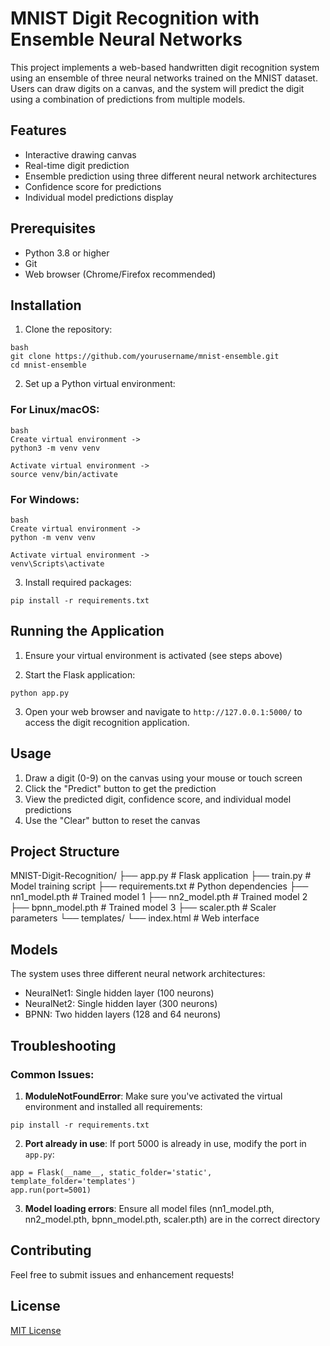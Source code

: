 # MNIST Digit Recognition with Ensemble Neural Networks

This project implements a web-based handwritten digit recognition system using an ensemble of three neural networks trained on the MNIST dataset. Users can draw digits on a canvas, and the system will predict the digit using a combination of predictions from multiple models.

## Features
- Interactive drawing canvas
- Real-time digit prediction
- Ensemble prediction using three different neural network architectures
- Confidence score for predictions
- Individual model predictions display

## Prerequisites
- Python 3.8 or higher
- Git
- Web browser (Chrome/Firefox recommended)

## Installation

1. Clone the repository:
```
bash
git clone https://github.com/yourusername/mnist-ensemble.git
cd mnist-ensemble
```

2. Set up a Python virtual environment:

### For Linux/macOS:
```
bash
Create virtual environment ->
python3 -m venv venv

Activate virtual environment ->
source venv/bin/activate
```

### For Windows:
```
bash
Create virtual environment ->
python -m venv venv

Activate virtual environment ->
venv\Scripts\activate
```

3. Install required packages:
```
pip install -r requirements.txt
```

## Running the Application

1. Ensure your virtual environment is activated (see steps above)

2. Start the Flask application:
```
python app.py
```

3. Open your web browser and navigate to `http://127.0.0.1:5000/` to access the digit recognition application.


## Usage
1. Draw a digit (0-9) on the canvas using your mouse or touch screen
2. Click the "Predict" button to get the prediction
3. View the predicted digit, confidence score, and individual model predictions
4. Use the "Clear" button to reset the canvas

## Project Structure
MNIST-Digit-Recognition/
├── app.py # Flask application
├── train.py # Model training script
├── requirements.txt # Python dependencies
├── nn1_model.pth # Trained model 1
├── nn2_model.pth # Trained model 2
├── bpnn_model.pth # Trained model 3
├── scaler.pth # Scaler parameters
└── templates/
    └── index.html # Web interface


## Models
The system uses three different neural network architectures:
- NeuralNet1: Single hidden layer (100 neurons)
- NeuralNet2: Single hidden layer (300 neurons)
- BPNN: Two hidden layers (128 and 64 neurons)

## Troubleshooting

### Common Issues:

1. **ModuleNotFoundError**: Make sure you've activated the virtual environment and installed all requirements:
```
pip install -r requirements.txt
```

2. **Port already in use**: If port 5000 is already in use, modify the port in `app.py`:
```
app = Flask(__name__, static_folder='static', template_folder='templates')
app.run(port=5001)
```

3. **Model loading errors**: Ensure all model files (nn1_model.pth, nn2_model.pth, bpnn_model.pth, scaler.pth) are in the correct directory

## Contributing
Feel free to submit issues and enhancement requests!

## License
[MIT License](LICENSE)